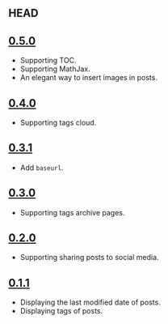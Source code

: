 ## HEAD

## [0.5.0](https://github.com/alxdhuang/minima-rock/commit/e3d649561559c9537a1c14ba02a68efb9c05ca19)

- Supporting TOC.
- Supporting MathJax.
- An elegant way to insert images in posts.

## [0.4.0](https://github.com/alxdhuang/minima-rock/commit/a011b4e079afd696aa145c288934aaaa15b02f55)

- Supporting tags cloud.

## [0.3.1](https://github.com/alxdhuang/minima-rock/commit/a4d06d4fd350eccf4a690b4e2f3ae3cd15851667)

- Add `baseurl`.

## [0.3.0](https://github.com/alxdhuang/minima-rock/commit/f44770bb139a508b0a9b856802bb4a576c591192)

- Supporting tags archive pages.

## [0.2.0](https://github.com/alxdhuang/minima-rock/commit/c8ac6d5b08f3cb9740b334148cc9759c4af6cffb)

- Supporting sharing posts to social media.

## [0.1.1](https://github.com/alxdhuang/minima-rock/commit/604282147f97b49e2ac529b819fc0006ef6d2956)

- Displaying the last modified date of posts.
- Displaying tags of posts.